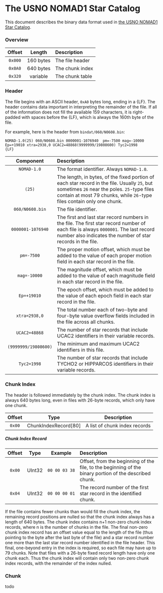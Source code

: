 # The USNO NOMAD1 Star Catalog #

This document describes the binary data format used in [the USNO NOMAD1 Star Catalog](http://vizier.cfa.harvard.edu/viz-bin/ftp-index?/ftp/cats/bincats/NOMAD1).
### Overview ###

|Offset |Length   |Description
|:-----:|:-------:|:----------
|`0x000`|160 bytes|The file header
|`0x0A0`|640 bytes|The chunk index
|`0x320`|variable |The chunk table

### Header ###
The file begins with an ASCII header, `0xA0` bytes long, ending in a {LF}. The header contains data important in interpreting the remainder of the file. If all of the information does not fill the available 159 characters, it is right-padded with spaces before the {LF}, which is always the 160th byte of the file.

For example, here is the header from `bindat/060/N0608.bin`:

```
NOMAD-1.0(25) 060/N0608.bin 0000001-1076940  pm=-7500 mag=-10000 Ep=+19010 xtra=2938,0 UCAC2=48868(9999999/19808600) Tyc2=1998                                 {LF}
```

| Component          | Description
|:------------------:|:------------
|`NOMAD‑1.0`         |The format identifier. Always `NOMAD‑1.0`.
|`(25)`              |The length, in bytes, of the fixed portion of each star record in the file. Usually `25`, but sometimes `26` near the poles. `25`-type files contain at most 79 chunks, while `26`-type files contain only one chunk.
|`060/N0608.bin`     |The file identifier.
|`0000001-1076940`   |The first and last star record numbers in the file. The first star record number of each file is always `0000001`. The last record number also indicates the number of star records in the file.
|`pm=-7500`          |The proper motion offset, which must be added to the value of each proper motion field in each star record in the file.
|`mag=-10000`        |The magnitude offset, which must be added to the value of each magnitude field in each star record in the file.
|`Ep=+19010`         |The epoch offset, which must be added to the value of each epoch field in each star record in the file.
|`xtra=2938,0`       |The total number each of two-byte and four-byte value overflow fields included in the file across all chunks.
|`UCAC2=48868`       |The number of star records that include UCAC2 identifiers in their variable records.
|`(9999999/19808600)`|The minimum and maximum UCAC2 identifiers in this file.
|`Tyc2=1998`         |The number of star records that include TYCHO2 or HIPPARCOS identifiers in their variable records.

### Chunk Index ###

The header is followed immediately by the chunk index. The chunk index is always 640 bytes long, even in files with 26-byte records, which only have one chunk.

|Offset|Type                |Description
|:----:|:------------------:|-----------
|`0x00`|ChunkIndexRecord[80]|A list of chunk index records

##### Chunk Index Record #####

|Offset|Type  |Example|Description
|:----:|:----:|:-----:|:----------
|`0x00`|UInt32|`00 00 03 38`|Offset, from the beginning of the file, to the beginning of the binary portion of the described chunk.
|`0x04`|UInt32|`00 00 00 01`|The record number of the first star record in the identified chunk.

If the file contains fewer chunks than would fill the chunk index, the remaining record positions are nulled so that the chunk index always has a length of 640 bytes.
The chunk index contains n+1 non-zero chunk index records, where n is the number of chunks in the file. The final non-zero chunk index record has an offset value equal to the length of the file (thus pointing to the byte after the last byte of the file) and a star record number one more than the last star record number identified in the file header. This final, one-beyond entry in the index is required, so each file may have up to 79 chunks.
Note that files with a 26-byte fixed record length have only one chunk each. Thus the chunk index will contain only two non-zero chunk index records, with the remainder of the index nulled.

### Chunk ###

todo

